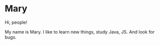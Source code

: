# Mary
Hi, people!

My name is Mary. I like to learn new things, study Java, JS. And look for bugs.
